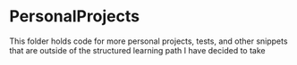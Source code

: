 # PersonalProjects

This folder holds code for more personal projects, tests, and other snippets that are outside of the structured learning path I have decided to take
